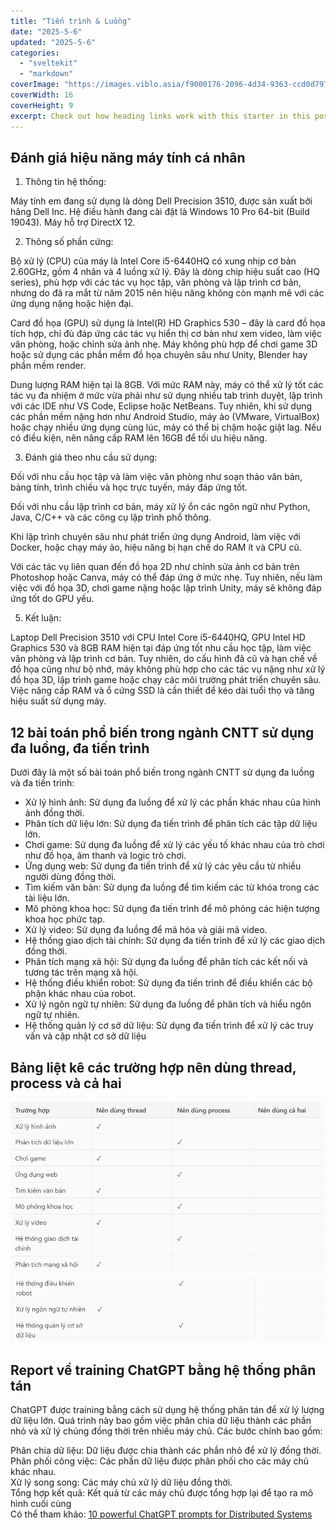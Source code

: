 ```yaml
---
title: "Tiến trình & Luồng"
date: "2025-5-6"
updated: "2025-5-6"
categories:
  - "sveltekit"
  - "markdown"
coverImage: "https://images.viblo.asia/f9000176-2096-4d34-9363-ccd0d79750c2.png"
coverWidth: 16
coverHeight: 9
excerpt: Check out how heading links work with this starter in this post.
---
```

## Đánh giá hiệu năng máy tính cá nhân

1. Thông tin hệ thống:

Máy tính em đang sử dụng là dòng Dell Precision 3510, được sản xuất bởi hãng Dell Inc. Hệ điều hành đang cài đặt là Windows 10 Pro 64-bit (Build 19043). Máy hỗ trợ DirectX 12.

2. Thông số phần cứng:

Bộ xử lý (CPU) của máy là Intel Core i5-6440HQ có xung nhịp cơ bản 2.60GHz, gồm 4 nhân và 4 luồng xử lý. Đây là dòng chip hiệu suất cao (HQ series), phù hợp với các tác vụ học tập, văn phòng và lập trình cơ bản, nhưng do đã ra mắt từ năm 2015 nên hiệu năng không còn mạnh mẽ với các ứng dụng nặng hoặc hiện đại.

Card đồ họa (GPU) sử dụng là Intel(R) HD Graphics 530 – đây là card đồ họa tích hợp, chỉ đủ đáp ứng các tác vụ hiển thị cơ bản như xem video, làm việc văn phòng, hoặc chỉnh sửa ảnh nhẹ. Máy không phù hợp để chơi game 3D hoặc sử dụng các phần mềm đồ họa chuyên sâu như Unity, Blender hay phần mềm render.

Dung lượng RAM hiện tại là 8GB. Với mức RAM này, máy có thể xử lý tốt các tác vụ đa nhiệm ở mức vừa phải như sử dụng nhiều tab trình duyệt, lập trình với các IDE như VS Code, Eclipse hoặc NetBeans. Tuy nhiên, khi sử dụng các phần mềm nặng hơn như Android Studio, máy ảo (VMware, VirtualBox) hoặc chạy nhiều ứng dụng cùng lúc, máy có thể bị chậm hoặc giật lag. Nếu có điều kiện, nên nâng cấp RAM lên 16GB để tối ưu hiệu năng.

3. Đánh giá theo nhu cầu sử dụng:

Đối với nhu cầu học tập và làm việc văn phòng như soạn thảo văn bản, bảng tính, trình chiếu và học trực tuyến, máy đáp ứng tốt.

Đối với nhu cầu lập trình cơ bản, máy xử lý ổn các ngôn ngữ như Python, Java, C/C++ và các công cụ lập trình phổ thông.

Khi lập trình chuyên sâu như phát triển ứng dụng Android, làm việc với Docker, hoặc chạy máy ảo, hiệu năng bị hạn chế do RAM ít và CPU cũ.

Với các tác vụ liên quan đến đồ họa 2D như chỉnh sửa ảnh cơ bản trên Photoshop hoặc Canva, máy có thể đáp ứng ở mức nhẹ. Tuy nhiên, nếu làm việc với đồ họa 3D, chơi game nặng hoặc lập trình Unity, máy sẽ không đáp ứng tốt do GPU yếu.

5. Kết luận:

Laptop Dell Precision 3510 với CPU Intel Core i5-6440HQ, GPU Intel HD Graphics 530 và 8GB RAM hiện tại đáp ứng tốt nhu cầu học tập, làm việc văn phòng và lập trình cơ bản. Tuy nhiên, do cấu hình đã cũ và hạn chế về đồ họa cũng như bộ nhớ, máy không phù hợp cho các tác vụ nặng như xử lý đồ họa 3D, lập trình game hoặc chạy các môi trường phát triển chuyên sâu. Việc nâng cấp RAM và ổ cứng SSD là cần thiết để kéo dài tuổi thọ và tăng hiệu suất sử dụng máy.

## 12 bài toán phổ biến trong ngành CNTT sử dụng đa luồng, đa tiến trình
Dưới đây là một số bài toán phổ biến trong ngành CNTT sử dụng đa luồng và đa tiến trình:

- Xử lý hình ảnh: Sử dụng đa luồng để xử lý các phần khác nhau của hình ảnh đồng thời.
- Phân tích dữ liệu lớn: Sử dụng đa tiến trình để phân tích các tập dữ liệu lớn.
- Chơi game: Sử dụng đa luồng để xử lý các yếu tố khác nhau của trò chơi như đồ họa, âm thanh và logic trò chơi.
- Ứng dụng web: Sử dụng đa tiến trình để xử lý các yêu cầu từ nhiều người dùng đồng thời.
- Tìm kiếm văn bản: Sử dụng đa luồng để tìm kiếm các từ khóa trong các tài liệu lớn.
- Mô phỏng khoa học: Sử dụng đa tiến trình để mô phỏng các hiện tượng khoa học phức tạp.
- Xử lý video: Sử dụng đa luồng để mã hóa và giải mã video.
- Hệ thống giao dịch tài chính: Sử dụng đa tiến trình để xử lý các giao dịch đồng thời.
- Phân tích mạng xã hội: Sử dụng đa luồng để phân tích các kết nối và tương tác trên mạng xã hội.
- Hệ thống điều khiển robot: Sử dụng đa tiến trình để điều khiển các bộ phận khác nhau của robot.
- Xử lý ngôn ngữ tự nhiên: Sử dụng đa luồng để phân tích và hiểu ngôn ngữ tự nhiên.
- Hệ thống quản lý cơ sở dữ liệu: Sử dụng đa tiến trình để xử lý các truy vấn và cập nhật cơ sở dữ liệu 


## Bảng liệt kê các trường hợp nên dùng thread, process và cả hai
![Luồng1](../../../images/luong1.png)
![Luồng2](../../../images/luong2.png)


## Report về training ChatGPT bằng hệ thống phân tán
ChatGPT được training bằng cách sử dụng hệ thống phân tán để xử lý lượng dữ liệu lớn. Quá trình này bao gồm việc phân chia dữ liệu thành các phần nhỏ và xử lý chúng đồng thời trên nhiều máy chủ. Các bước chính bao gồm:  

Phân chia dữ liệu: Dữ liệu được chia thành các phần nhỏ để xử lý đồng thời.  
Phân phối công việc: Các phần dữ liệu được phân phối cho các máy chủ khác nhau.  
Xử lý song song: Các máy chủ xử lý dữ liệu đồng thời.  
Tổng hợp kết quả: Kết quả từ các máy chủ được tổng hợp lại để tạo ra mô hình cuối cùng  
Có thể tham khảo: [10 powerful ChatGPT prompts for Distributed Systems](https://hogonext.com/10-powerful-chatgpt-prompts-for-distributed-systems/)  